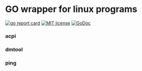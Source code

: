 # GO wrapper for linux programs

[![go report card](https://goreportcard.com/badge/github.com/xellio/tools "go report card")](https://goreportcard.com/report/github.com/xellio/tools)
[![MIT license](http://img.shields.io/badge/license-MIT-brightgreen.svg)](http://opensource.org/licenses/MIT)
[![GoDoc](https://godoc.org/github.com/xellio/tools?status.svg)](https://godoc.org/github.com/xellio/tools)

### acpi

### dmtool

### ping